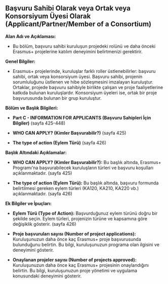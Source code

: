 ## Başvuru Sahibi Olarak veya Ortak veya Konsorsiyum Üyesi Olarak (Applicant/Partner/Member of a Consortium)

**Alan Adı ve Açıklaması:**

- Bu bölüm, başvuru sahibi kuruluşun projedeki rolünü ve daha önceki Erasmus+ projelerine katılım deneyimini belirtmenizi gerektirir.

**Genel Bilgiler:**

- Erasmus+ projelerinde, kuruluşlar farklı roller üstlenebilirler: başvuru sahibi, ortak veya konsorsiyum üyesi. Başvuru sahibi, projenin sorumluluğunu üstlenen ve hibe sözleşmesini imzalayan kuruluştur. Ortaklar, projede başvuru sahibiyle birlikte çalışan ve proje faaliyetlerine katkıda bulunan kuruluşlardır. Konsorsiyum üyeleri ise, ortak bir proje başvurusunda bulunan bir grup kuruluştur.

**Bölüm ve Başlık Bilgileri:**

- **Part C - INFORMATION FOR APPLICANTS (Başvuru Sahipleri İçin Bilgiler)** (sayfa 425-448)

- **WHO CAN APPLY? (Kimler Başvurabilir?)** (sayfa 425)

- **The type of action (Eylem Türü)** (sayfa 426)

**Başlık Altındaki Açıklamalar:**

- **WHO CAN APPLY? (Kimler Başvurabilir?):** Bu başlık altında, Erasmus+ Programı'na başvurabilecek kuruluşların türleri ve başvuru koşulları açıklanmaktadır. (sayfa 425)

- **The type of action (Eylem Türü):** Bu başlık altında, başvuru formunda belirtilmesi gereken eylem türleri (KA120, KA210, KA220 vb.) açıklanmaktadır. (sayfa 426)

**Ek Bilgiler ve İpuçları:**

- **Eylem Türü (Type of Action):** Başvurduğunuz eylem türünü doğru bir şekilde seçin. Eylem türleri, projenizin türüne ve kapsamına göre değişiklik gösterir. (sayfa 426)

- **Proje başvuruları sayısı (Number of project applications):** Kuruluşunuzun daha önce kaç Erasmus+ proje başvurusunda bulunduğunu belirtin. Bu bilgi, kuruluşunuzun programa olan ilgisini ve deneyimini gösterir.

- **Onaylanan projeler sayısı (Number of projects approved):** Kuruluşunuzun daha önce kaç Erasmus+ projesinin onaylandığını belirtin. Bu bilgi, kuruluşunuzun proje yönetimi ve uygulama konusundaki deneyimini gösterir.

